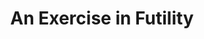 ---
title: An Exercise in Futility
layout: blog
description: "Showcasing acts of futility, creativity, and technology projects by Jim Sines."
keywords: "Jim Sines, tech blog, coding, creativity, technology projects"
permalink: /blog/
og_title: "An Exercise in Futility - Tech & Creativity by Jim Sines"
og_description: "Explore technology projects, coding insights, and creative endeavors by Jim Sines."
og_image: "/assets/icons/og-image.png"
og_type: "website"
og_author: "Jim Sines"
---